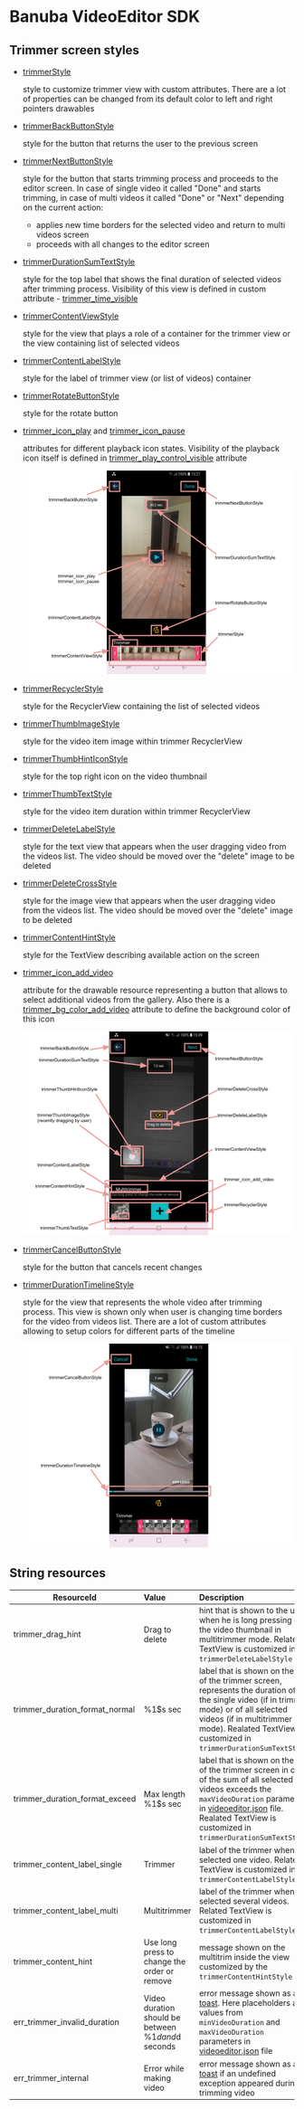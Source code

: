 # Banuba VideoEditor SDK
## Trimmer screen styles

- [trimmerStyle](https://github.com/Banuba/ve-sdk-android-integration-sample/blob/main/app/src/main/res/values/themes.xml#L116)

    style to customize trimmer view with custom attributes. There are a lot of properties can be changed from its default color to left and right pointers drawables
- [trimmerBackButtonStyle](https://github.com/Banuba/ve-sdk-android-integration-sample/blob/main/app/src/main/res/values/themes.xml#L117)

    style for the button that returns the user to the previous screen
- [trimmerNextButtonStyle](https://github.com/Banuba/ve-sdk-android-integration-sample/blob/main/app/src/main/res/values/themes.xml#L118)

    style for the button that starts trimming process and proceeds to the editor screen. In case of single video it called "Done" and starts trimming, in case of multi videos it called "Done" or "Next" depending on the current action:
    - applies new time borders for the selected video and return to multi videos screen
    - proceeds with all changes to the editor screen
- [trimmerDurationSumTextStyle](https://github.com/Banuba/ve-sdk-android-integration-sample/blob/main/app/src/main/res/values/themes.xml#L119)

    style for the top label that shows the final duration of selected videos after trimming process. Visibility of this view is defined in custom attribute - [trimmer_time_visible](https://github.com/Banuba/ve-sdk-android-integration-sample/blob/main/app/src/main/res/values/themes.xml#L138)

- [trimmerContentViewStyle](https://github.com/Banuba/ve-sdk-android-integration-sample/blob/main/app/src/main/res/values/themes.xml#L120)

    style for the view that plays a role of a container for the trimmer view or the view containing list of selected videos

- [trimmerContentLabelStyle](https://github.com/Banuba/ve-sdk-android-integration-sample/blob/main/app/src/main/res/values/themes.xml#L121)

    style for the label of trimmer view (or list of videos) container

- [trimmerRotateButtonStyle](https://github.com/Banuba/ve-sdk-android-integration-sample/blob/main/app/src/main/res/values/themes.xml#L130)

    style for the rotate button

- [trimmer_icon_play](https://github.com/Banuba/ve-sdk-android-integration-sample/blob/main/app/src/main/res/values/themes.xml#L134) and [trimmer_icon_pause](https://github.com/Banuba/ve-sdk-android-integration-sample/blob/main/app/src/main/res/values/themes.xml#L135)

    attributes for different playback icon states. Visibility of the playback icon itself is defined in [trimmer_play_control_visible](https://github.com/Banuba/ve-sdk-android-integration-sample/blob/main/app/src/main/res/values/themes.xml#L133) attribute

    ![img](screenshots/trimmer1.png)
- [trimmerRecyclerStyle](https://github.com/Banuba/ve-sdk-android-integration-sample/blob/main/app/src/main/res/values/themes.xml#L122)

    style for the RecyclerView containing the list of selected videos

- [trimmerThumbImageStyle](https://github.com/Banuba/ve-sdk-android-integration-sample/blob/main/app/src/main/res/values/themes.xml#L123)

    style for the video item image within trimmer RecyclerView

- [trimmerThumbHintIconStyle](https://github.com/Banuba/ve-sdk-android-integration-sample/blob/main/app/src/main/res/values/themes.xml#L131)

    style for the top right icon on the video thumbnail

- [trimmerThumbTextStyle](https://github.com/Banuba/ve-sdk-android-integration-sample/blob/main/app/src/main/res/values/themes.xml#L124)

    style for the video item duration within trimmer RecyclerView

- [trimmerDeleteLabelStyle](https://github.com/Banuba/ve-sdk-android-integration-sample/blob/main/app/src/main/res/values/themes.xml#L125)

    style for the text view that appears when the user dragging video from the videos list. The video should be moved over the "delete" image to be deleted

- [trimmerDeleteCrossStyle](https://github.com/Banuba/ve-sdk-android-integration-sample/blob/main/app/src/main/res/values/themes.xml#L126)

    style for the image view that appears when the user dragging video from the videos list. The video should be moved over the "delete" image to be deleted 

- [trimmerContentHintStyle](https://github.com/Banuba/ve-sdk-android-integration-sample/blob/main/app/src/main/res/values/themes.xml#L129)

    style for the TextView describing available action on the screen

- [trimmer_icon_add_video](https://github.com/Banuba/ve-sdk-android-integration-sample/blob/main/app/src/main/res/values/themes.xml#L136)

    attribute for the drawable resource representing a button that allows to select additional videos from the gallery. Also there is a [trimmer_bg_color_add_video](https://github.com/Banuba/ve-sdk-android-integration-sample/blob/main/app/src/main/res/values/themes.xml#L137) attribute to define the background color of this icon

    ![img](screenshots/trimmer2.png)

- [trimmerCancelButtonStyle](https://github.com/Banuba/ve-sdk-android-integration-sample/blob/main/app/src/main/res/values/themes.xml#L125)

    style for the button that cancels recent changes

- [trimmerDurationTimelineStyle](https://github.com/Banuba/ve-sdk-android-integration-sample/blob/main/app/src/main/res/values/themes.xml#L126)

    style for the view that represents the whole video after trimming process. This view is shown only when user is changing time borders for the video from videos list. There are a lot of custom attributes allowing to setup colors for different parts of the timeline

    ![img](screenshots/trimmer3.png)


## String resources

| ResourceId        |      Value      |   Description |
| ------------- | :----------- | :------------- |
| trimmer_drag_hint | Drag to delete | hint that is shown to the user when he is long pressing on the video thumbnail in multitrimmer mode. Related TextView is customized in ```trimmerDeleteLabelStyle```
| trimmer_duration_format_normal | %1$s sec | label that is shown on the top of the trimmer screen, represents the duration of the single video (if in trimmer mode) or of all selected videos (if in multitrimmer mode). Realated TextView is customized in ```trimmerDurationSumTextStyle```
| trimmer_duration_format_exceed | Max length %1$s sec | label that is shown on the top of the trimmer screen in case of the sum of all selected videos exceeds the ```maxVideoDuration``` parameter in [videoeditor.json](https://github.com/Banuba/ve-sdk-android-integration-sample/blob/main/app/src/main/assets/videoeditor.json#L4) file. Realated TextView is customized in ```trimmerDurationSumTextStyle```
| trimmer_content_label_single | Trimmer | label of the trimmer when selected one video. Related TextView is customized in ```trimmerContentLabelStyle```
| trimmer_content_label_multi | Multitrimmer | label of the trimmer when selected several videos. Related TextView is customized in ```trimmerContentLabelStyle```
| trimmer_content_hint | Use long press to change the order or remove | message shown on the multitrim inside the view customized by the `trimmerContentHintStyle`
| err_trimmer_invalid_duration | Video duration should be between %1$d and %2$d seconds | error message shown as a [toast](alert_styles.md#L11). Here placeholders are values from ```minVideoDuration``` and ```maxVideoDuration``` parameters in [videoeditor.json](https://github.com/Banuba/ve-sdk-android-integration-sample/blob/main/app/src/main/assets/videoeditor.json#L3) file
| err_trimmer_internal | Error while making video | error message shown as a [toast](alert_styles.md#L11) if an undefined exception appeared during trimming video